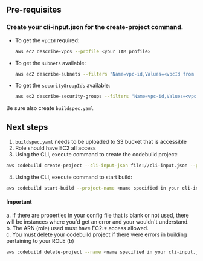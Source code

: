 ## Pre-requisites
### Create your cli-input.json for the create-project command.
- To get the `vpcId` required:  
  ```bash
  aws ec2 describe-vpcs --profile <your IAM profile>
  ```
- To get the `subnets` available:  
  ```bash
  aws ec2 describe-subnets --filters "Name=vpc-id,Values=<vpcId from the step above>" --profile <your IAM profile>
  ```
- To get the `securityGroupIds` available:  
  ```bash
  aws ec2 describe-security-groups --filters "Name=vpc-id,Values=<vpcId from the first step above>" --profile <your IAM profile>
  ```

Be sure also create `buildspec.yaml`  

## Next steps
1. `buildspec.yaml` needs to be uploaded to S3 bucket that is accessible
2. Role should have EC2 all access
3. Using the CLI, execute command to create the codebuild project:  
  ```bash
  aws codebuild create-project --cli-input-json file://cli-input.json --profile <aws-profile-stored-in-your-machine>
  ```
4. Using the CLI, execute command to start build:  
  ```bash
  aws codebuild start-build --project-name <name specified in your cli-input.json> --profile <your IAM profile>
  ```

#### Important
a. If there are properties in your config file that is blank or not used, there will be instances where you'd get an error and your wouldn't understand.  
b. The ARN (role) used must have EC2:* access allowed.  
c. You must delete your codebuild project if there were errors in building pertaining to your ROLE (b)
  ```bash
  aws codebuild delete-project --name <name specified in your cli-input.json> --profile <your IAM profile>
  ```
